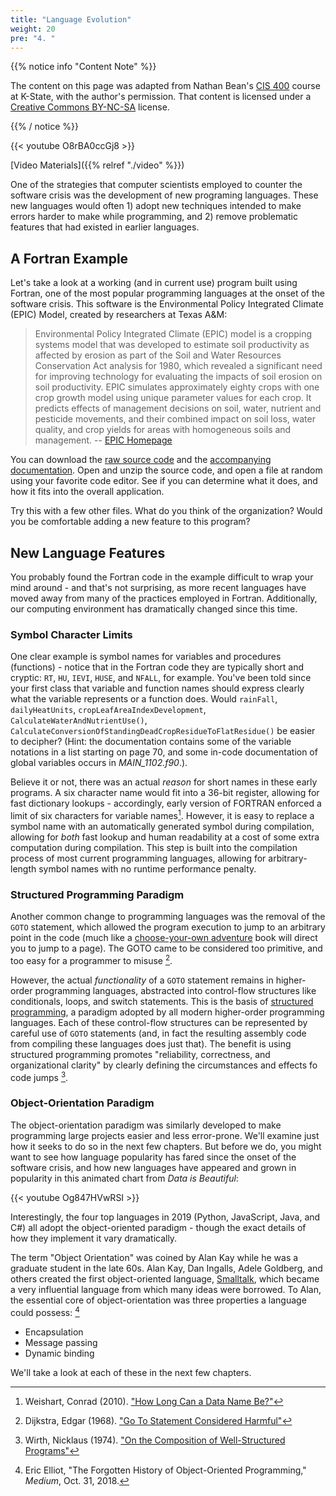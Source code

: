 ```yaml
---
title: "Language Evolution"
weight: 20
pre: "4. "
---
```


{{% notice info "Content Note" %}}

The content on this page was adapted from Nathan Bean's [CIS 400](https://textbooks.cs.ksu.edu/cis400/1-object-orientation/00-introduction/02-the-growth-of-computing/) course at K-State, with the author's permission. That content is licensed under a [Creative Commons BY-NC-SA](https://creativecommons.org/licenses/by-nc-sa/4.0/) license.

{{% / notice %}}

{{< youtube O8rBA0ccGj8  >}}

[Video Materials]({{% relref "./video" %}})

One of the strategies that computer scientists employed to counter the software crisis was the development of new programing languages.  These new languages would often 1) adopt new techniques intended to make errors harder to make while programming, and 2) remove problematic features that had existed in earlier languages.  

## A Fortran Example
Let's take a look at a working (and in current use) program built using Fortran, one of the most popular programming languages at the onset of the software crisis.  This software is the Environmental Policy Integrated Climate (EPIC) Model, created by researchers at Texas A&M:

<blockquote>
Environmental Policy Integrated Climate (EPIC) model is a cropping systems model that was developed to estimate soil productivity as affected by erosion as part of the Soil and Water Resources Conservation Act analysis for 1980, which revealed a significant need for improving technology for evaluating the impacts of soil erosion on soil productivity.  EPIC simulates approximately eighty crops with one crop growth model using unique parameter values for each crop.  It predicts effects of management decisions on soil, water, nutrient and pesticide movements, and their combined impact on soil loss, water quality, and crop yields for areas with homogeneous soils and management. 
-- <a href="https://epicapex.tamu.edu/epic/">EPIC Homepage</a>
</blockquote>

You can download the [raw source code](https://epicapex.tamu.edu/media/kbhhi1t2/epic1102_code-012320.zip) and the [accompanying documentation](https://epicapex.tamu.edu/media/h2gkyznv/epicmodeldocumentation.pdf).  Open and unzip the source code, and open a file at random using your favorite code editor.  See if you can determine what it does, and how it fits into the overall application.  

Try this with a few other files.  What do you think of the organization?  Would you be comfortable adding a new feature to this program?

## New Language Features
You probably found the Fortran code in the example difficult to wrap your mind around - and that's not surprising, as more recent languages have moved away from many of the practices employed in Fortran.  Additionally, our computing environment has dramatically changed since this time.  

### Symbol Character Limits
One clear example is symbol names for variables and procedures (functions) - notice that in the Fortran code they are typically short and cryptic: `RT`, `HU`, `IEVI`, `HUSE`, and `NFALL`, for example.  You've been told since your first class that variable and function names should express clearly what the variable represents or a function does.  Would `rainFall`, `dailyHeatUnits`, `cropLeafAreaIndexDevelopment`, `CalculateWaterAndNutrientUse()`, `CalculateConversionOfStandingDeadCropResidueToFlatResidue()` be easier to decipher? (Hint: the documentation contains some of the variable notations in a list starting on page 70, and some in-code documentation of global variables occurs in *MAIN_1102.f90*.).

Believe it or not, there was an actual _reason_ for short names in these early programs.  A six character name would fit into a 36-bit register, allowing for fast dictionary lookups - accordingly, early version of FORTRAN enforced a limit of six characters for variable names[^namelength]. However, it is easy to replace a symbol name with an automatically generated symbol during compilation, allowing for _both_ fast lookup and human readability at a cost of some extra computation during compilation.  This step is built into the compilation process of most current programming languages, allowing for arbitrary-length symbol names with no runtime performance penalty.

[^namelength]: Weishart, Conrad (2010). ["How Long Can a Data Name Be?"](https://www.idinews.com/history/nameLength.html)

### Structured Programming Paradigm
Another common change to programming languages was the removal of the `GOTO` statement, which allowed the program execution to jump to an arbitrary point in the code (much like a [choose-your-own adventure](https://en.wikipedia.org/wiki/Choose_Your_Own_Adventure) book will direct you to jump to a page). The GOTO came to be considered too primitive, and too easy for a programmer to misuse [^goto]. 

[^goto]: Dijkstra, Edgar (1968). ["Go To Statement Considered Harmful"](https://homepages.cwi.nl/~storm/teaching/reader/Dijkstra68.pdf)

However, the actual _functionality_ of a `GOTO` statement remains in higher-order programming languages, abstracted into control-flow structures like conditionals, loops, and switch statements.  This is the basis of [structured programming](https://en.wikipedia.org/wiki/Structured_programming), a paradigm adopted by all modern higher-order programming languages. Each of these control-flow structures can be represented by careful use of `GOTO` statements (and, in fact the resulting assembly code from compiling these languages does just that). The benefit is using structured programming promotes "reliability, correctness, and organizational clarity" by clearly defining the circumstances and effects fo code jumps [^wirth1974].

[^wirth1974]: Wirth, Nicklaus (1974). ["On the Composition of Well-Structured Programs"](https://oberoncore.ru/_media/library/wirth_on_the_composition_of_well-structured_programs.pdf)

### Object-Orientation Paradigm
The object-orientation paradigm was similarly developed to make programming large projects easier and less error-prone.  We'll examine just how it seeks to do so in the next few chapters.  But before we do, you might want to see how language popularity has fared since the onset of the software crisis, and how new languages have appeared and grown in popularity in this animated chart from _Data is Beautiful_:

{{< youtube Og847HVwRSI  >}}

Interestingly, the four top languages in 2019 (Python, JavaScript, Java, and C#) all adopt the object-oriented paradigm - though the exact details of how they implement it vary dramatically.

The term "Object Orientation" was coined by Alan Kay while he was a graduate student in the late 60s. Alan Kay, Dan Ingalls, Adele Goldberg, and others created the first object-oriented language, [Smalltalk](https://en.wikipedia.org/wiki/Smalltalk), which became a very influential language from which many ideas were borrowed.  To Alan, the essential core of object-orientation was three properties a language could possess: [^Elliot2018]

* Encapsulation
* Message passing
* Dynamic binding

[^Elliot2018]: Eric Elliot, "The Forgotten History of Object-Oriented Programming," _Medium_, Oct. 31, 2018.

We'll take a look at each of these in the next few chapters.
